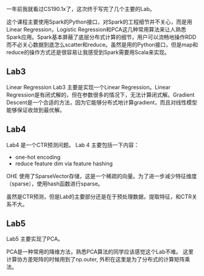 一年前我就看过CS190.1x了，这次终于写完了几个主要的Lab。

这个课程主要使用Spark的Python接口，对Spark的工程细节并不关心，而是用Linear Regression，Logistic Regression和PCA这几种常用算法来让人熟悉Spark应用。Spark基本屏蔽了底层分布式计算的细节，用户可以流畅地操作RDD而不必关心数据到底怎么scatter和reduce。虽然是用的Python接口，但是map和reduce的操作方式还是很容易让我感受到Spark需要用Scala来实现。

## Lab3
Linear Regression
Lab3 主要是实现一个Linear Regression。Linear Regression是有闭式解的，但在参数很多的情况下，无法计算闭式解。Gradient Descent是一个合适的方法，因为它能够分布式地计算gradient，而且对线性模型能够保证收敛到最优解。

## Lab4
Lab4 是一个CTR预测问题。
Lab 4 主要包括一下内容：

* one-hot encoding
* reduce feature dim via feature hashing

OHE 使用了SparseVector存储，这是一个稀疏的向量。为了进一步减少特征维度（sparse），使用hash函数进行sparse。

虽然是CTR预测，但是Lab的主要部分还是在于预处理数据，提取特征，和CTR关系不大。

## Lab5
Lab5 主要实现了PCA。

PCA是一种常用的降维方法，熟悉PCA算法的同学应该感觉这个Lab不难。
这里计算协方差矩阵的时候用到了np.outer, 外积在这里是为了分布式的计算矩阵乘法。
